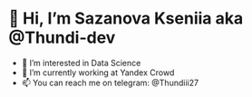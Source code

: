 # 👋 Hi, I’m Sazanova Kseniia aka @Thundi-dev

- 👀 I’m interested in Data Science
- 🌱 I’m currently working at Yandex Crowd
- 📫 You can reach me on telegram: @Thundiii27
